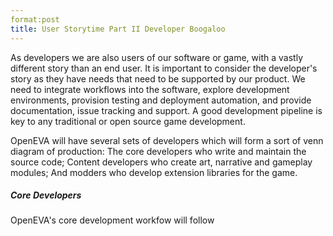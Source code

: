 ```yaml
---
format:post
title: User Storytime Part II Developer Boogaloo
---
```

As developers we are also users of our software or game, with a vastly different story than an end user. It is important to consider the developer's story as they have needs that need to be supported by our product. We need to integrate workflows into the software, explore development environments, provision testing and deployment automation, and provide documentation, issue tracking and support. A good development pipeline is key to any traditional or open source game development.

OpenEVA will have several sets of developers which will form a sort of venn diagram of production: The core developers who write and maintain the source code; Content developers who create art, narrative and gameplay modules; And modders who develop extension libraries for the game.

##### Core Developers

OpenEVA's core development workfow will follow
